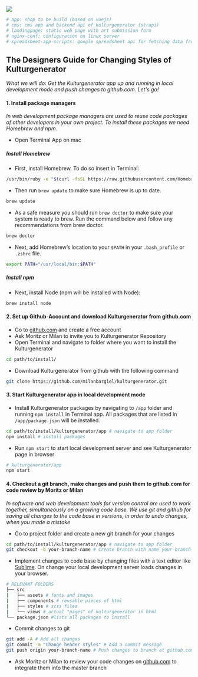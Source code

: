 <p style="max-width: 300px">
    <a href="https://www.kulturgenerator.de" target="_blank">
        <img src="https://www.kulturgenerator.de/assets/images/kulturgenerator.png">
    </a>
</p>

```bash
# app: shop to be build (based on vuejs)
# cms: cms app and backend api of kulturgenerator (strapi)
# landingpage: static web page with art submission form
# nginx-conf: configuration on linux server
# spreadsheet-app-scripts: google spreadsheet api for fetching data from submission form
```

## The Designers Guide for Changing Styles of Kulturgenerator
*What we will do: Get the Kulturgenerator app up and running in local development mode and push changes to github.com. Let's go!*

#### 1. Install package managers
*In web development package managers are used to reuse code packages of other developers in your own project. To install these packages we need Homebrew and npm.*

* Open Terminal App on mac

##### Install Homebrew
* First, install Homebrew. To do so insert in Terminal:

```bash
/usr/bin/ruby -e "$(curl -fsSL https://raw.githubusercontent.com/Homebrew/install/master/install)"
```

* Then run `brew update` to make sure Homebrew is up to date.

```bash
brew update
```

* As a safe measure you should run `brew doctor` to make sure your system is ready to brew. Run the command below and follow any recommendations from brew doctor.

```bash
brew doctor
```

* Next, add Homebrew’s location to your `$PATH` in your `.bash_profile` or `.zshrc` file.

```bash
export PATH="/usr/local/bin:$PATH"
```

##### Install npm

* Next, install Node (npm will be installed with Node):

```bash
brew install node
```

#### 2. Set up Github-Account and download Kulturgenerator from github.com

* Go to [github.com](https://www.github.com) and create a free account
* Ask Moritz or Milan to invite you to Kulturgenerator Repository
* Open Terminal and navigate to folder where you want to install the Kulturgenerator

```bash
cd path/to/install/
```

* Download Kulturgenerator from github with the following command

```bash
git clone https://github.com/milanbargiel/kulturgenerator.git
```

#### 3. Start Kulturgenerator app in local development mode

* Install Kulturgenerator packages by navigating to `/app` folder and running `npm install` in Terminal app. All packages that are listed in `/app/package.json` will be installed.
 
```bash
cd path/to/install/kulturgenerator/app # navigate to app folder
npm install # install packages
```

* Run `npm start` to start local development server and see Kulturgenerator page in browser

```bash
# kulturgenerator/app
npm start
```

#### 4. Checkout a git branch, make changes and push them to github.com for code review by Moritz or Milan
*In software and web development tools for version control are used to work together, simultaneously on a growing code base. We use git and github for saving all changes to the code base in versions, in order to undo changes, when you made a mistake*

* Go to project folder and create a new git branch for your changes

```bash
cd path/to/install/kulturgenerator/app # navigate to app folder
git checkout -b your-branch-name # Create branch with name your-branch-name. Please change this name to suit your needs e.g. design-polishing.
```

* Implement changes to code base by changing files with a text editor like [Sublime](https://www.sublimetext.com/). On change your local development server loads changes in your browser.

```bash
# RELEVANT FOLDERS
├── src
|   ├── assets # fonts and images
|   ├── components # reusable pieces of html
|   ├── styles # scss files
|   └── views # actual "pages" of kulturgenerator in html
└── package.json #lists all packages to install
```

* Commit changes to git

```bash
git add -A # Add all changes
git commit -m "Change header styles" # Add a commit message
git push origin your-branch-name # Push changes to branch at github.com
```

* Ask Moritz or Milan to review your code changes on [github.com](https://www.github.com) to integrate them into the master branch

